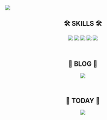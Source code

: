 <img src="https://capsule-render.vercel.app/api?type=waving&color=auto&height=200&section=header&text=Chae Lin, Lee&fontSize=80&fontColor=ffffff" />

<div align="center">
  <h2>🛠 SKILLS 🛠</h2>
  <p>
    <img src="https://img.shields.io/badge/JAVA-007396?style=flat-square&logo=Java&logoColor=white"/> <img src="https://img.shields.io/badge/JavaScript-F7DF1E?style=flat-    square&logo=JavaScript&logoColor=white"/> <img src="https://img.shields.io/badge/HTML5-E34F26?style=flat-square&logo=HTML5&logoColor=white"/> <img src="https://img.shields.io/badge/CSS3-1572B6?style=flat-square&logo=CSS3&logoColor=white"/> <img src="https://img.shields.io/badge/Spring-6DB33F?style=flat-square&logo=Spring&logoColor=white"/>
  </p>
</div>

<br>

<div align="center">
  <h2>🍕 BLOG 🍕</h2>
  <p>
    <a href="https://blog.naver.com/leechailin"><img src="https://img.shields.io/badge/Blog-03C75A?style=flat-square&logo=Naver&logoColor=white"/></a>
  </p>
</div>

<br>

<div align="center">
  <h2>🎈 TODAY 🎈</h2>
  <p>
   <a href="https://hits.seeyoufarm.com"><img src="https://hits.seeyoufarm.com/api/count/incr/badge.svg?url=https%3A%2F%2Fgithub.com%2Fchaelin23&count_bg=%23BB86FF&title_bg=%23ACACAC&icon=&icon_color=%23E7E7E7&title=HITS&edge_flat=false"/></a>
  </p>
</div


